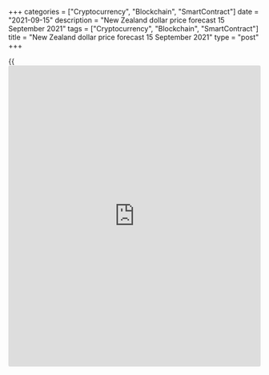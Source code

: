 +++
categories = ["Cryptocurrency", "Blockchain", "SmartContract"]
date = "2021-09-15"
description = "New Zealand dollar price forecast 15 September 2021"
tags = ["Cryptocurrency", "Blockchain", "SmartContract"]
title = "New Zealand dollar price forecast 15 September 2021"
type = "post"
+++

{{<iframe id="large-banner" src="https://www.bounty.group/#slide=26.0" width="100%" height="600" scrolling="no" style="border: 0px solid rgb(216, 221, 230); border-radius: 3px;">}}

2021-09-15

2021-09-15

Kiwi saves market. Forecast as of 15.09.2021Dmitri Demidenko

While the Fed is increasing the uncertainty, not excluding the QE
tapering even against the backdrop of a slowing economy, the RBNZ is as
open to the public as possible. Its intention to raise rates gives an
advantage to the Kiwi bulls. Let us discuss the Forex outlook and make
up a trading plan for [NZDUSD][1], [EURNZD][2], [AUDNZD][3] and
[NZDJPY][4].

## Monthly New Zealand dollar fundamental forecast

Don't know what to do? Buy the NZD! The strategy started making money
regularly after the RBNZ unexpectedly refused to raise rates at its
August meeting, introducing a nationwide lockdown. The very next day,
Adrian Orr asked the parliament to apologize his cowardice, and the Kiwi
began to grow rapidly. Money markets expect the RBNZ to do in October
what it did not do two months earlier: raise the cash rate by 25 bps. A
surprise in the form of a 50 bps increase is also possible. Rumors of an
imminent monetary restriction allow the Kiwi to attack its opponents,
even under unfavorable external conditions.

Should we be surprised at the nervousness of financial markets if, in
the context of the spread of the Delta and the slowdown in world
economic growth, the central banks, led by the Fed, are still going to
normalize monetary [policy](https://www.fintechee.com/policy/)? Fearing that the Fed, despite weak data on
nonfarm payroll employment and inflation, will announce the QE tapering
on September 22 is one reason for the correction of US stock indices.
The [S&P 500][5] closed in the red in five of the previous six trading
sessions, and Treasury yields fell in response to the slowdown in US
inflation. The stock market is signaling a deterioration in global risk
appetite, which is perceived as a headwind for a kiwi.

### Dynamics of inflation and Treasury yields

 _Source: Bloomberg._

The yield on 10-year New Zealand bonds for the first time since April
2019 exceeded the 2% mark and is the highest among the G10. The
indicator is growing on expectations of RBNZ's monetary restriction and
New Zealand's GDP acceleration by 16.3% YoY in the second quarter. Risky
assets, as a rule, are sold off, during the [S&P 500][5] correction, but
the kiwi's resilience is commendable.

Perhaps buying [NZDUSD][1] ahead of the FOMC meeting, with a possible
hawkish surprise, is not a good idea. However, [investor](https://www.fintechee.com/tutorial-for-forex-trading/investor-mode/)s should take a
closer look at the NZD longs against other currencies. In particular,
Nordea believes that outbreaks of COVID-19 are seasonal and recommends
buying the Kiwi and the Aussie against the euro due to the potential
deterioration of the epidemiological situation in Europe in the fourth
quarter.

### Dynamics of [EURAUD][6] and the ratio of COVID-19 cases

 _Source: Nordea Markets_

In such conditions, it makes sense to hold [EURNZD][2] shorts, formed at
the levels of 0.685 and 0.675 in the direction of level 0.651.

The best strategy I have voiced in 2021 is selling [AUDNZD][3]. Despite
the fact that the target of 1.0327, set [in August][7], has already been
reached, a downtrend is likely to develop amid RBNZ's reluctance to
raise rates earlier than 2024. The next selling targets are 1.023 and
1.012.

The [S&P 500][5] correction and falling Treasury yields allowed the
[NZDJPY][4] bears to strengthen, but as soon as debt rates resume
growth, the pair will return to an uptrend. Use correction to form longs
with a target at 79.5.







## Price chart of NZDUSD in real time mode

The content of this article reflects the author’s opinion and does not
necessarily reflect the official position of LiteForex. The material
published on this page is provided for informational purposes only and
should not be considered as the provision of investment advice for the
purposes of Directive 2004/39/EC.

Rate this article:

{{value}}

( {{count}} {{title}} )

   1. my.liteforex.com/trading/chart?symbol=NZDUSD&returnUrl=true
   2. my.liteforex.com/trading/chart?symbol=EURNZD&returnUrl=true
   3. my.liteforex.com/trading/chart?symbol=AUDNZD&returnUrl=true
   4. my.liteforex.com/trading/chart?symbol=NZDJPY&returnUrl=true
   5. my.liteforex.com/trading/chart?symbol=SPX&returnUrl=true
   6. my.liteforex.com/trading/chart?symbol=EURAUD&returnUrl=true
   7. www.liteforex.com/blog/analysts-opinions/kiwi-needs-to-correct-mistakes-forecast-as-of-24082021/